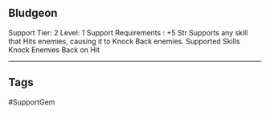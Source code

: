 ## Bludgeon
Support
Tier: 2
Level: 1
Support Requirements : +5 Str
Supports any skill that Hits enemies, causing it to Knock Back enemies.
Supported Skills Knock Enemies Back on Hit

---
## Tags
#SupportGem

